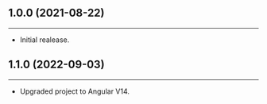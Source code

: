 ## **1.0.0 (2021-08-22)**

---

- Initial realease.

## **1.1.0 (2022-09-03)**

---

- Upgraded project to Angular V14.
